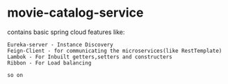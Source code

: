 # movie-catalog-service

contains basic spring cloud features like:

    Eureka-server - Instance Discovery
    Feign-Client - for communicating the microservices(like RestTemplate)
    Lambok - For Inbuilt getters,setters and constructers
    Ribbon - For Load balancing
    
    so on
